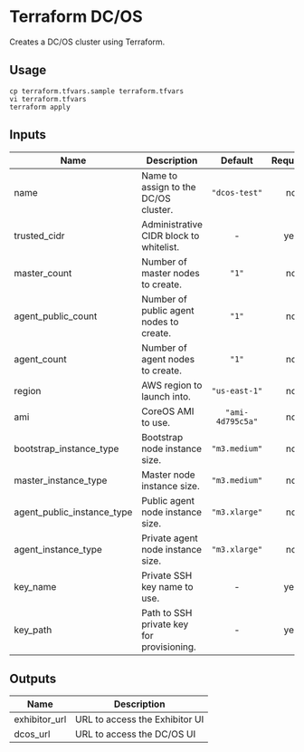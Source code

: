 # Terraform DC/OS

Creates a DC/OS cluster using Terraform.

## Usage

````
cp terraform.tfvars.sample terraform.tfvars
vi terraform.tfvars
terraform apply
````

## Inputs

| Name | Description | Default | Required |
|------|-------------|:-----:|:-----:|
| name | Name to assign to the DC/OS cluster. | `"dcos-test"` | no |
| trusted_cidr | Administrative CIDR block to whitelist. | - | yes |
| master_count | Number of master nodes to create. | `"1"` | no |
| agent_public_count | Number of public agent nodes to create. | `"1"` | no |
| agent_count | Number of agent nodes to create. | `"1"` | no |
| region | AWS region to launch into. | `"us-east-1"` | no |
| ami | CoreOS AMI to use. | `"ami-4d795c5a"` | no |
| bootstrap_instance_type | Bootstrap node instance size. | `"m3.medium"` | no |
| master_instance_type | Master node instance size. | `"m3.medium"` | no |
| agent_public_instance_type | Public agent node instance size. | `"m3.xlarge"` | no |
| agent_instance_type | Private agent node instance size. | `"m3.xlarge"` | no |
| key_name | Private SSH key name to use. | - | yes |
| key_path | Path to SSH private key for provisioning. | - | yes |

## Outputs

| Name | Description |
|------|-------------|
| exhibitor_url | URL to access the Exhibitor UI |
| dcos_url | URL to access the DC/OS UI |
